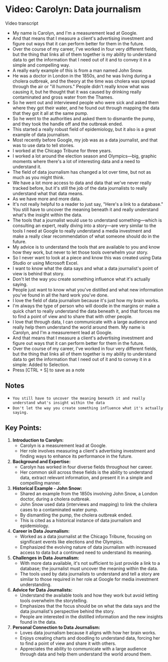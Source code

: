 # Video: Carolyn: Data journalism

Video transcript

- My name is Carolyn, and I'm a measurement lead at Google.
- And that means that I measure a client's advertising investment and figure out ways that it can perform better for them in the future.
- Over the course of my career, I've worked in four very different fields, but the thing that links all of them together is my ability to understand data to get the information that I need out of it and to convey it in a simple and compelling way.
- A really early example of this is from a man named John Snow.
- He was a doctor in London in the 1850s, and he was living during a cholera outbreak, and the theory at the time was cholera was spread through the air or "ill humors." People didn't really know what was causing it, but he thought that it was caused by drinking really contaminated and gross water from the Thames.
- So he went out and interviewed people who were sick and asked them where they got their water, and he found out through mapping the data that they got it all at the same pump.
- So he went to the authorities and asked them to dismantle the pump, and they took the handle off and the outbreak ended.
- This started a really robust field of epidemiology, but it also is a great example of data journalism.
- Most recently before Google, my job was as a data journalist, and that was to use data to tell stories.
- I worked at the Chicago Tribune for three years.
- I worked a lot around the election season and Olympics—big, graphic moments where there's a lot of interesting data and a need to understand it.
- The field of data journalism has changed a lot over time, but not as much as you might think.
- We have a lot more access to data and data that we've never really tracked before, but it's still the job of the data journalists to really understand what that data means.
- As we have more and more data.
- It's not really helpful to a reader to just say, "Here's a link to a database." You still have to uncover the meaning beneath it and really understand what's the insight within the data.
- The tools that a journalist would use to understand something—which is consulting an expert, really diving into a story—are very similar to the tools I need at Google to really understand a media investment and make a really clear recommendation of what someone should do in the future.
- My advice is to understand the tools that are available to you and know how they work, but never to let those tools overwhelm your story.
- So I never want to look at a piece and know this was created using Data Studio or using Microsoft Excel.
- I want to know what the data says and what a data journalist's point of view is behind that story.
- Don't let the way you create something influence what it's actually saying.
- People just want to know what you've distilled and what new information you've found in all the hard work you've done.
- I love the field of data journalism because it's just how my brain works.
- I'm always the type of person who will doodle in the margins or make a quick chart to really understand the data beneath it, and that forces me to find a point of view and to share that with other people.
- I love that through data, I can communicate with a large audience and really help them understand the world around them.
My name is Carolyn, and I'm a measurement lead at Google.
- And that means that I measure a client's advertising investment and figure out ways that it can perform better for them in the future.
- Over the course of my career, I've worked in four very different fields, but the thing that links all of them together is my ability to understand data to get the information that I need out of it and to convey it in a simple: Added to Selection.
- Press [CTRL + S] to save as a note

## Notes

- `You still have to uncover the meaning beneath it and really understand what's insight within the data`
- `Don't let the way you create something influence what it's actually saying.`

## **Key Points:**

1. **Introduction to Carolyn:**
   - Carolyn is a measurement lead at Google.
   - Her role involves measuring a client's advertising investment and finding ways to enhance its performance in the future.
2. **Background and Expertise:**
   - Carolyn has worked in four diverse fields throughout her career.
   - Her common skill across these fields is the ability to understand data, extract relevant information, and present it in a simple and compelling manner.
3. **Historical Example - John Snow:**
   - Shared an example from the 1850s involving John Snow, a London doctor, during a cholera outbreak.
   - John Snow used data (interviews and mapping) to link the cholera cases to a contaminated water pump.
   - By dismantling the pump, the cholera outbreak ended.
   - This is cited as a historical instance of data journalism and epidemiology.
4. **Career in Data Journalism:**
   - Worked as a data journalist at the Chicago Tribune, focusing on significant events like elections and the Olympics.
   - Emphasized the evolving nature of data journalism with increased access to data but a continued need to understand its meaning.
5. **Challenges in Data Journalism:**
   - With more data available, it's not sufficient to just provide a link to a database; the journalist must uncover the meaning within the data.
   - The tools used by data journalists to understand and tell a story are similar to those required in her role at Google for media investment understanding.
6. **Advice for Data Journalists:**
   - Understand the available tools and how they work but avoid letting tools overwhelm the storytelling.
   - Emphasizes that the focus should be on what the data says and the data journalist's perspective behind the story.
   - People are interested in the distilled information and the new insights found in the data.
7. **Personal Connection to Data Journalism:**
   - Loves data journalism because it aligns with how her brain works.
   - Enjoys creating charts and doodling to understand data, forcing her to find a point of view and share it with others.
   - Appreciates the ability to communicate with a large audience through data and help them understand the world around them.
